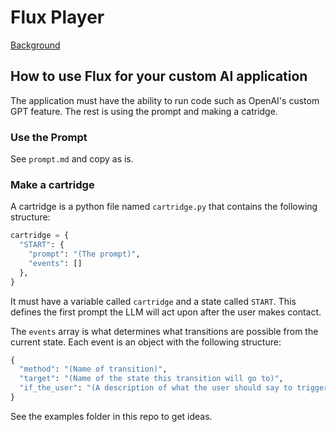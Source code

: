 # Flux Player

[Background](https://www.adamgrant.info/flux-player)

## How to use Flux for your custom AI application

The application must have the ability to run code such as OpenAI's custom GPT feature.
The rest is using the prompt and making a catridge.

### Use the Prompt

See `prompt.md` and copy as is.

### Make a cartridge

A cartridge is a python file named `cartridge.py` that contains the following structure:

```python
cartridge = {
  "START": {
    "prompt": "(The prompt)",
    "events": []
  },
}
```

It must have a variable called `cartridge` and a state called `START`. This defines the first prompt the LLM will act upon after the user makes contact.

The `events` array is what determines what transitions are possible from the current state. Each event is an object with the following structure:

```python
{
  "method": "(Name of transition)",
  "target": "(Name of the state this transition will go to)",
  "if_the_user": "(A description of what the user should say to trigger this transition assuming the sentence starts with 'if the user...')"
}
```

See the examples folder in this repo to get ideas.
